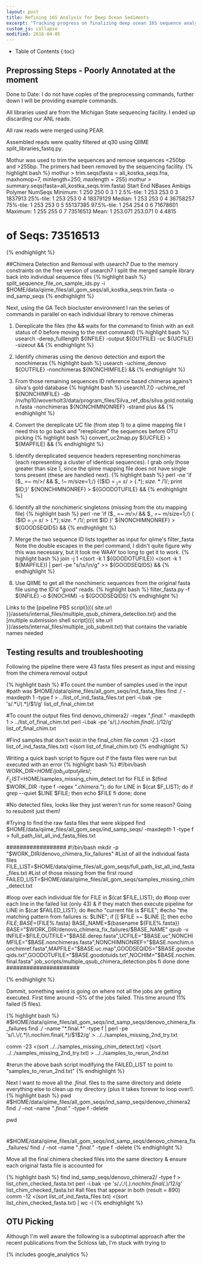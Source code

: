 ```yaml
---
layout: post
title: Refining 16S Analysis for Deep Ocean Sediments
excerpt: "Tracking progress on finalizing deep ocean 16S sequence analysis"
custom_js: collapse
modified: 2016-04-05
---
```


* Table of Contents
{:toc}

## Preprossing Steps - Poorly Annotated at the moment
Done to Date:
I do not have copies of the preprocessing commands, further down I will be providing example commands.

All libraries used are from the Michigan State sequencing facility. I ended up discarding our ANL reads.

All raw reads were merged using PEAR.

Assembled reads were quality filtered at q30 using QIIME split_libraries_fastq.py.

Mothur was used to trim the sequences and remove sequences <250bp and >255bp. The primers had been removed by the sequencing facility.
{% highlight bash %}
mothur > trim.seqs(fasta = all_kostka_seqs.fna, maxhomop=7, minlength=250, maxlength = 255)
mothur > summary.seqs(fasta=all_kostka_seqs.trim.fasta)
		Start	End	NBases	Ambigs	Polymer	NumSeqs
Minimum:	1	250	250	0	3	1
2.5%-tile:	1	253	253	0	3	1837913
25%-tile:	1	253	253	0	4	18379129
Median: 	1	253	253	0	4	36758257
75%-tile:	1	253	253	0	5	55137385
97.5%-tile:	1	254	254	0	6	71678601
Maximum:	1	255	255	0	7	73516513
Mean:	1	253.071	253.071	0	4.4815
# of Seqs:	73516513

{% endhighlight %}

##Chimera Detection and Removal with usearch7
Due to the memory constraints on the free version of usearch7 I split the merged sample library back into individual sequence files
{% highlight bash %}
split_sequence_file_on_sample_ids.py -i $HOME/data/qiime_files/all_gom_seqs/all_kostka_seqs.trim.fasta -o ind_samp_seqs
{% endhighlight %}

Next, using the GA Tech biocluster environment I ran the series of commands in parallel on each individual library to remove chimeras

1) Dereplicate the files (the && waits for the command to finish with an exit status of 0 before moving to the next command)
{% highlight bash %}
usearch -derep_fulllength ${INFILE} -output ${OUTFILE} -uc ${UCFILE} -sizeout &&
{% endhighlight %}

2) Identify chimeras using the denovo detection and export the nonchimeras
{% highlight bash %}
usearch -uchime_denovo ${OUTFILE} -nonchimeras ${NONCHIMFILE} &&
{% endhighlight %}
 
3) From those remaining sequences ID reference based chimeras agains't silva's gold database
{% highlight bash %}
usearch1.7.0 -uchime_ref ${NONCHIMFILE} -db /nv/hp10/woverholt3/data/program_files/Silva_ref_dbs/silva.gold.notalign.fasta -nonchimeras ${NONCHIMNONREF} -strand plus &&
{% endhighlight %}

4) Convert the dereplicate UC file (from step 1) to a qiime mapping file
I need this to go back and "rereplicate" the sequences before OTU picking
{% highlight bash %}
convert_uc2map.py ${UCFILE} > ${MAPFILE} &&
{% endhighlight %}

5) Identify dereplicated sequence headers representing nonchimeras (each representing a cluster of identical sequences). I grab only those greater than size 1, since the qiime mapping file does not have single tons present (these are handled next).
{% highlight bash %}
perl -ne 'if ($_ =~ m/>/ && $_ !~ m/size=1;/) {($ID = $_) =~ s/>(.*);size.*/$1/; print $ID;}' ${NONCHIMNONREF} > ${GOODOTUFILE} &&
{% endhighlight %}

6) Identify all the nonchimeric singletons (missing from the otu mapping file)
{% highlight bash %}
perl -ne 'if ($_ =~ m/>/ && $_ =~ m/size=1;/) { ($ID = $_) =~ s/>(.*);size.*/$1/; print $ID }' ${NONCHIMNONREF} > ${GOODSEQIDS} &&
{% endhighlight %}

7) Merge the two sequence ID lists together as input for qiime's filter_fasta
Note the double escapes in the perl command, I didn't quite figure why this was necessary, but it took me WAAY too long to get it to work. 
{% highlight bash %}
join -j 1 <(sort -k 1 ${GOODOTUFILE}) <(sort -k 1 ${MAPFILE}) | perl -pe "s/\\s/\\n/g" >> ${GOODSEQIDS} &&
{% endhighlight %}

8) Use QIIME to get all the nonchimeric sequences from the original fasta file using the ID'd "good" reads.
{% highlight bash %}
filter_fasta.py -f ${INFILE} -o ${NOCHIM} -s ${GOODSEQIDS}
{% endhighlight %}

Links to the [pipeline PBS script]({{ site.url }}/assets/internal_files/multiple_qsub_chimera_detection.txt) and the [multiple submission shell script]({{ site.url }}/assets/internal_files/multiple_job_submit.txt) that contains the variable names needed


## Testing results and troubleshooting

Following the pipeline there were 43 fasta files present as input and missing from the chimera removal output

{% highlight bash %}
#To count the number of samples used in the input
#path was $HOME/data/qiime_files/all_gom_seqs/ind_fasta_files
find ./ -maxdepth 1 -type f > ../list_of_ind_fasta_files.txt
perl -i.bak -pe 's/.*\/(.*)/$1/g' list_of_final_chim.txt

#To count the output files
find denovo_chimera2/ -regex ".*final.*" -maxdepth 1 > ../list_of_final_chim.txt
perl -i.bak -pe 's/(.*)\.nochim\.final(\..*)/$1$2/g' list_of_final_chim.txt

#Find samples that don't exist in the final_chim file
comm -23 <(sort list_of_ind_fasta_files.txt) <(sort list_of_final_chim.txt)
{% endhighlight %}

Writing a quick bash script to figure out if the fasta files were run but executed with an error
{% highlight bash %}
#!/bin/bash
WORK_DIR=$HOME/job_output_files/;
F_LIST=$HOME/samples_missing_chim_detect.txt
for FILE in $(find $WORK_DIR -type f -regex ".*chimera.*"); do
    for LINE in $(cat $F_LIST); do
	if grep --quiet $LINE $FILE; then
	    echo $FILE
	fi
    done;
done

#No detected files, looks like they just weren't run for some reason? Going to resubmit just them!

#Trying to find the raw fasta files that were skipped
find $HOME/data/qiime_files/all_gom_seqs/ind_samp_seqs/ -maxdepth 1 -type f > full_path_list_all_ind_fasta_files.txt

##################
#!/bin/bash 
mkdir -p "$WORK_DIR/denovo_chimera_fix_failures"
#List of all the individual fasta files
FILE_LIST=$HOME/data/qiime_files/all_gom_seqs/full_path_list_all_ind_fasta_files.txt
#List of those missing from the first round
FAILED_LIST=$HOME/data/qiime_files/all_gom_seqs/samples_missing_chim_detect.txt

#loop over each individual file
for FILE in $(cat $FILE_LIST); do
#loop over each line in the failed list (only 43) & if they match then execute pipeline
    for LINE in $(cat $FAILED_LIST); do
	#echo "current file is $FILE";
	#echo "the matching pattern from failures is: $LINE";
	if [[ $FILE =~ $LINE ]]; then
	    echo $FILE;
	    BASE=${FILE%.fasta}
	    BASE_NAME=$(basename ${FILE%.fasta})
	    BASE="$WORK_DIR/denovo_chimera_fix_failures/$BASE_NAME"
	    qsub -v INFILE=$FILE,OUTFILE="$BASE.derep.fasta",UCFILE="$BASE.uc",NONCHIMFILE="$BASE.nonchimeras.fasta",NONCHIMNONREF="$BASE.nonchim.nonchimref.fasta",MAPFILE="$BASE.uc.map",GOODSEQIDS="$BASE.goodseqids.txt",GOODOTUFILE="$BASE.goodotuids.txt",NOCHIM="$BASE.nochim.final.fasta" job_scripts/multiple_qsub_chimera_detection.pbs
	fi
    done
done
######################

{% endhighlight %}

Dammit, something weird is going on where not all the jobs are getting executed. First time around ~5% of the jobs failed. This time around 11% failed (5 files).

{% highlight bash %}
#$HOME/data/qiime_files/all_gom_seqs/ind_samp_seqs/denovo_chimera_fix_failures
find ./ -name "*.final.*" -type f | perl -pe 's/\.\/(.*)\.nochim.final(.*)/$1$2/g' > ../../samples_missing_2nd_try.txt

comm -23 <(sort ../../samples_missing_chim_detect.txt) <(sort ../../samples_missing_2nd_try.txt) > ../../samples_to_rerun_2nd.txt

#rerun the above bash script modifying the FAILED_LIST to point to "samples_to_rerun_2nd.txt"
{% endhighlight %}

Next I want to move all the *.final.* files to the same directory and delete everything else to clean up my directory (plus it takes forever to loop over!). 
{% highlight bash %}
pwd
#$HOME/data/qiime_files/all_gom_seqs/ind_samp_seqs/denovo_chimera2
find ./ -not -name "*.final.*" -type f -delete

pwd
#
#$HOME/data/qiime_files/all_gom_seqs/ind_samp_seqs/denovo_chimera_fix_failures/
find ./ -not -name "*.final.*" -type f -delete
{% endhighlight %}

Move all the final chimera checked files into the same directory & ensure each original fasta file is accounted for

{% highlight bash %}
find ind_samp_seqs/denovo_chimera2/ -type f > list_chim_checked_fasta.txt
perl -i.bak -pe 's/.*\/.*\/(.*)\.nochim.final(.*)/$1$2/g' list_chim_checked_fasta.txt
#all files that appear in both (result = 890)
comm -12 <(sort list_of_ind_fasta_files.txt) <(sort list_chim_checked_fasta.txt) | wc -l
{% endhighlight %}

## OTU Picking
Although I'm well aware the following is a suboptimal approach after the recent publications from the Schloss lab, I'm stuck with trying to 

{% includes google_analytics %}